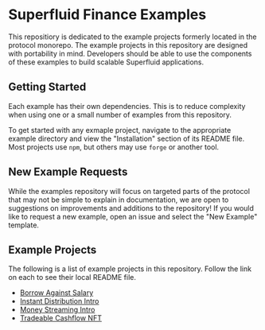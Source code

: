 # Superfluid Finance Examples

This repositiory is dedicated to the example projects formerly located in the
protocol monorepo. The example projects in this repository are designed with
portability in mind. Developers should be able to use the components of these
examples to build scalable Superfluid applications.

## Getting Started

Each example has their own dependencies. This is to reduce complexity when using
one or a small number of examples from this repository.

To get started with any exmaple project, navigate to the appropriate example
directory and view the "Installation" section of its README file. Most projects
use `npm`, but others may use `forge` or another tool.

## New Example Requests

While the examples repository will focus on targeted parts of the protocol that
may not be simple to explain in documentation, we are open to suggestions on
improvements and additions to the repository! If you would like to request a new
example, open an issue and select the "New Example" template.

## Example Projects

The following is a list of example projects in this repository. Follow the link
on each to see their local README file.

-   [Borrow Against Salary](./borrow-against-salary/README.md)
-   [Instant Distribution Intro](./instant-distribution-intro/README.md)
-   [Money Streaming Intro](./money-streaming-intro/README.md)
-   [Tradeable Cashflow NFT](./tradeable-cashflow/README.md)
